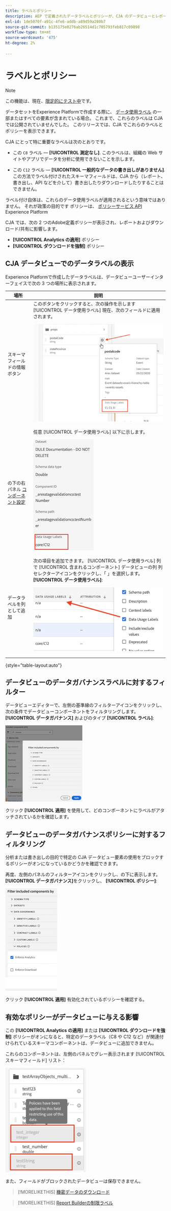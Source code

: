 ```yaml
---
title: ラベルとポリシー
description: AEP で定義されたデータラベルとポリシーが、CJA のデータビューとレポートに与える影響について説明します。
exl-id: 1de5070f-a91c-4fe6-addb-a89d59a280b7
source-git-commit: b135175e0276ab26514d1c785793feb817c09898
workflow-type: tm+mt
source-wordcount: '475'
ht-degree: 2%

---
```


# ラベルとポリシー

>[!NOTE]
>
>この機能は、現在、[限定的にテスト中](/help/release-notes/releases.md)です。

データセットをExperience Platformで作成する際に、 [データ使用ラベル](https://experienceleague.adobe.com/docs/experience-platform/data-governance/labels/reference.html?lang=en) の一部またはすべての要素が含まれている場合。 これまで、これらのラベルは CJA では公開されていませんでした。 このリリースでは、CJA でこれらのラベルとポリシーを表示できます。

CJA にとって特に重要なラベルは次のとおりです。

* この `C8` ラベル — **[!UICONTROL 測定なし]**. このラベルは、組織の Web サイトやアプリでデータを分析に使用できないことを示します。

* この `C12` ラベル — **[!UICONTROL 一般的なデータの書き出しがありません]**. この方法でラベル付けされたスキーマフィールドは、CJA から（レポート、書き出し、API などを介して）書き出したりダウンロードしたりすることはできません。

ラベル付け自体は、これらのデータ使用ラベルが適用されるという意味ではありません。 それが政策の目的です ポリシーは、 [ポリシーサービス API](https://experienceleague.adobe.com/docs/experience-platform/data-governance/api/overview.html?lang=en) Experience Platform

CJA では、次の 2 つのAdobe定義ポリシーが表示され、レポートおよびダウンロード/共有に影響します。

* **[!UICONTROL Analytics の適用]** ポリシー
* **[!UICONTROL ダウンロードを強制]** ポリシー

## CJA データビューでのデータラベルの表示

Experience Platformで作成したデータラベルは、データビューユーザーインターフェイスで次の 3 つの場所に表示されます。

| 場所 | 説明 |
| --- | --- |
| スキーマフィールドの情報ボタン | このボタンをクリックすると、次の操作を示します [!UICONTROL データ使用ラベル] 現在、次のフィールドに適用されます。<p>![](assets/data-label-left.png) |
| の下の右パネル [コンポーネント設定](/help/data-views/component-settings/overview.md) | 任意 [!UICONTROL データ使用ラベル] 以下に示します。<p>![](assets/data-label-right.png) |
| データラベルを列として追加 | 次の項目を追加できます。 [!UICONTROL データ使用ラベル] 列で [!UICONTROL 含まれるコンポーネント] データビューの列 列セレクターアイコンをクリックし、「 」を選択します。 **[!UICONTROL データ使用ラベル]**:<p>![](assets/data-label-column.png) |

{style=&quot;table-layout:auto&quot;}

## データビューのデータガバナンスラベルに対するフィルター

データビューエディターで、左側の基準線のフィルターアイコンをクリックし、次の条件でデータビューコンポーネントをフィルタリングします。 **[!UICONTROL データガバナンス]** およびのタイプ **[!UICONTROL ラベル]**:

![](assets/filter-labels.png)

クリック **[!UICONTROL 適用]** を使用して、どのコンポーネントにラベルがアタッチされているかを確認します。

## データビューのデータガバナンスポリシーに対するフィルタリング

分析または書き出しの目的で特定の CJA データビュー要素の使用をブロックするポリシーがオンになっているかどうかを確認できます。

再度、左側のパネルのフィルターアイコンをクリックし、の下に表示します。 **[!UICONTROL データガバナンス]**&#x200B;をクリックし、 **[!UICONTROL ポリシー]**:

![](assets/filter-policies.png)

クリック **[!UICONTROL 適用]** 有効化されているポリシーを確認する。

## 有効なポリシーがデータビューに与える影響

この **[!UICONTROL Analytics の適用]** または **[!UICONTROL ダウンロードを強制]** ポリシーがオンになると、特定のデータラベル（C8 や C12 など）が関連付けられているスキーマコンポーネントは、データビューに追加できません。

これらのコンポーネントは、左側のパネルでグレー表示されます [!UICONTROL スキーマフィールド] リスト：

![](assets/component-greyed.png)

また、フィールドがブロックされたデータビューは保存できません。

>[!MORELIKETHIS]
>[機密データのダウンロード](/help/analysis-workspace/curate-share/download-send.md)

>[!MORELIKETHIS]
>[Report Builderの制限ラベル](https://experienceleague.adobe.com/docs/analytics-platform/using/cja-reportbuilder/restricted-labels.html?lang=en)


